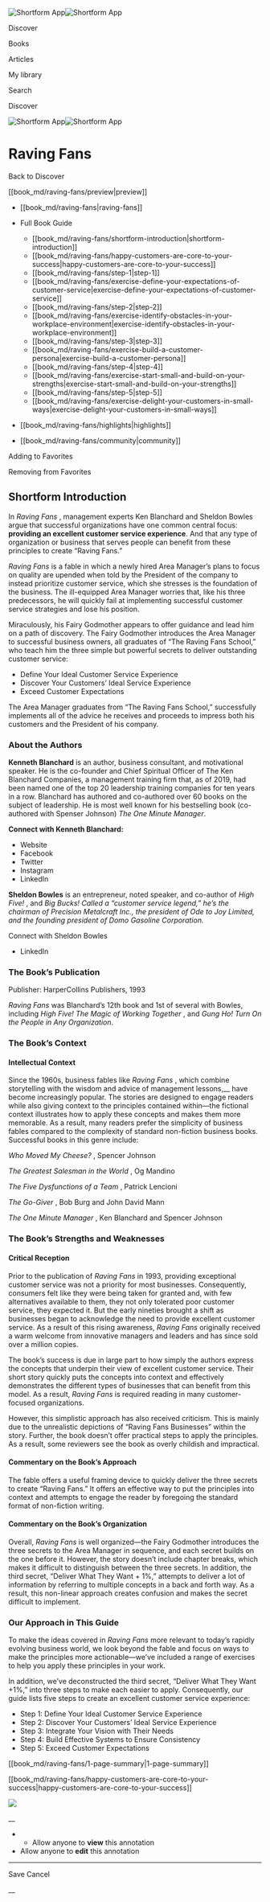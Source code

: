 ![Shortform App](/img/logo.36a2399e.svg)![Shortform App](/img/logo-dark.70c1b072.svg)

Discover

Books

Articles

My library

Search

Discover

![Shortform App](/img/logo.36a2399e.svg)![Shortform App](/img/logo-dark.70c1b072.svg)

# Raving Fans

Back to Discover

[[book_md/raving-fans/preview|preview]]

  * [[book_md/raving-fans|raving-fans]]
  * Full Book Guide

    * [[book_md/raving-fans/shortform-introduction|shortform-introduction]]
    * [[book_md/raving-fans/happy-customers-are-core-to-your-success|happy-customers-are-core-to-your-success]]
    * [[book_md/raving-fans/step-1|step-1]]
    * [[book_md/raving-fans/exercise-define-your-expectations-of-customer-service|exercise-define-your-expectations-of-customer-service]]
    * [[book_md/raving-fans/step-2|step-2]]
    * [[book_md/raving-fans/exercise-identify-obstacles-in-your-workplace-environment|exercise-identify-obstacles-in-your-workplace-environment]]
    * [[book_md/raving-fans/step-3|step-3]]
    * [[book_md/raving-fans/exercise-build-a-customer-persona|exercise-build-a-customer-persona]]
    * [[book_md/raving-fans/step-4|step-4]]
    * [[book_md/raving-fans/exercise-start-small-and-build-on-your-strengths|exercise-start-small-and-build-on-your-strengths]]
    * [[book_md/raving-fans/step-5|step-5]]
    * [[book_md/raving-fans/exercise-delight-your-customers-in-small-ways|exercise-delight-your-customers-in-small-ways]]
  * [[book_md/raving-fans/highlights|highlights]]
  * [[book_md/raving-fans/community|community]]



Adding to Favorites 

Removing from Favorites 

## Shortform Introduction

In _Raving Fans_ , management experts Ken Blanchard and Sheldon Bowles argue that successful organizations have one common central focus: **providing an excellent customer service experience**. And that any type of organization or business that serves people can benefit from these principles to create “Raving Fans.”

_Raving Fans_ is a fable in which a newly hired Area Manager’s plans to focus on quality are upended when told by the President of the company to instead prioritize customer service, which she stresses is the foundation of the business. The ill-equipped Area Manager worries that, like his three predecessors, he will quickly fail at implementing successful customer service strategies and lose his position.

Miraculously, his Fairy Godmother appears to offer guidance and lead him on a path of discovery. The Fairy Godmother introduces the Area Manager to successful business owners, all graduates of “The Raving Fans School,” who teach him the three simple but powerful secrets to deliver outstanding customer service:

  * Define Your Ideal Customer Service Experience
  * Discover Your Customers’ Ideal Service Experience
  * Exceed Customer Expectations



The Area Manager graduates from “The Raving Fans School,” successfully implements all of the advice he receives and proceeds to impress both his customers and the President of his company.

### About the Authors

**Kenneth Blanchard** is an author, business consultant, and motivational speaker. He is the co-founder and Chief Spiritual Officer of The Ken Blanchard Companies, a management training firm that, as of 2019, had been named one of the top 20 leadership training companies for ten years in a row. Blanchard has authored and co-authored over 60 books on the subject of leadership. He is most well known for his bestselling book (co-authored with Spenser Johnson) _The One Minute Manager_.

**Connect with Kenneth Blanchard:**

  * Website
  * Facebook
  * Twitter
  * Instagram
  * LinkedIn



**Sheldon Bowles** is an entrepreneur, noted speaker, and co-author of _High Five!_ , and _Big Bucks!_ _Called a “customer service legend,” he’s the chairman of Precision Metalcraft Inc., the president of Ode to Joy Limited, and the founding president of Domo Gasoline Corporation._

Connect with Sheldon Bowles

  * LinkedIn



### The Book’s Publication

Publisher: HarperCollins Publishers, 1993

_Raving Fans_ was Blanchard’s 12th book and 1st of several with Bowles, including _High Five! The Magic of Working Together_ , and _Gung Ho! Turn On the People in Any Organization_.

### The Book’s Context

#### Intellectual Context

Since the 1960s, business fables like _Raving Fans_ , which combine storytelling with the wisdom and advice of management lessons,__ have become increasingly popular. The stories are designed to engage readers while also giving context to the principles contained within—the fictional context illustrates how to apply these concepts and makes them more memorable. As a result, many readers prefer the simplicity of business fables compared to the complexity of standard non-fiction business books. Successful books in this genre include:

_Who Moved My Cheese?_ , Spencer Johnson

_The Greatest Salesman in the World_ , Og Mandino

_The Five Dysfunctions of a Team_ , Patrick Lencioni

_The Go-Giver_ , Bob Burg and John David Mann

_The One Minute Manager_ , Ken Blanchard and Spencer Johnson

### The Book’s Strengths and Weaknesses

#### Critical Reception

Prior to the publication of _Raving Fans_ in 1993, providing exceptional customer service was not a priority for most businesses. Consequently, consumers felt like they were being taken for granted and, with few alternatives available to them, they not only tolerated poor customer service, they expected it. But the early nineties brought a shift as businesses began to acknowledge the need to provide excellent customer service. As a result of this rising awareness, _Raving Fans_ originally received a warm welcome from innovative managers and leaders and has since sold over a million copies.

The book’s success is due in large part to how simply the authors express the concepts that underpin their view of excellent customer service. Their short story quickly puts the concepts into context and effectively demonstrates the different types of businesses that can benefit from this model. As a result, _Raving Fans_ is required reading in many customer-focused organizations.

However, this simplistic approach has also received criticism. This is mainly due to the unrealistic depictions of “Raving Fans Businesses” within the story. Further, the book doesn’t offer practical steps to apply the principles. As a result, some reviewers see the book as overly childish and impractical.

#### Commentary on the Book’s Approach

The fable offers a useful framing device to quickly deliver the three secrets to create “Raving Fans.” It offers an effective way to put the principles into context and attempts to engage the reader by foregoing the standard format of non-fiction writing.

#### Commentary on the Book’s Organization

Overall, _Raving Fans_ is well organized—the Fairy Godmother introduces the three secrets to the Area Manager in sequence, and each secret builds on the one before it. However, the story doesn’t include chapter breaks, which makes it difficult to distinguish between the three secrets. In addition, the third secret, “Deliver What They Want + 1%,” attempts to deliver a lot of information by referring to multiple concepts in a back and forth way. As a result, this non-linear approach creates confusion and makes the secret difficult to implement.

### Our Approach in This Guide

To make the ideas covered in _Raving Fans_ more relevant to today’s rapidly evolving business world, we look beyond the fable and focus on ways to make the principles more actionable—we’ve included a range of exercises to help you apply these principles in your work.

In addition, we’ve deconstructed the third secret, “Deliver What They Want +1%,” into three steps to make each easier to apply. Consequently, our guide lists five steps to create an excellent customer service experience:

  * Step 1: Define Your Ideal Customer Service Experience
  * Step 2: Discover Your Customers’ Ideal Service Experience
  * Step 3: Integrate Your Vision with Their Needs
  * Step 4: Build Effective Systems to Ensure Consistency
  * Step 5: Exceed Customer Expectations



[[book_md/raving-fans/1-page-summary|1-page-summary]]

[[book_md/raving-fans/happy-customers-are-core-to-your-success|happy-customers-are-core-to-your-success]]

![](https://bat.bing.com/action/0?ti=56018282&Ver=2&mid=433d215a-16a3-4fc2-8b85-e772f1a7c84f&sid=f30c5e70639211ee87d33f0876d93783&vid=f30c9700639211eeb3a75d830392c94f&vids=0&msclkid=N&pi=0&lg=en-US&sw=800&sh=600&sc=24&nwd=1&tl=Shortform%20%7C%20Book&p=https%3A%2F%2Fwww.shortform.com%2Fapp%2Fbook%2Fraving-fans%2Fshortform-introduction&r=&lt=658&evt=pageLoad&sv=1&rn=703729)

__

  *   * Allow anyone to **view** this annotation
  * Allow anyone to **edit** this annotation



* * *

Save Cancel

__



